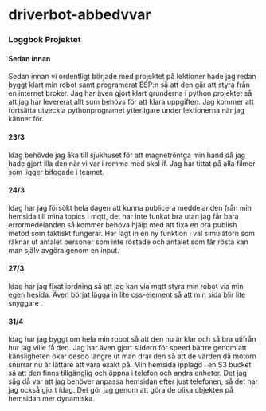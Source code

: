 # driverbot-abbedvvar

### Loggbok Projektet

#### Sedan innan
Sedan innan vi ordentligt började med projektet på lektioner hade jag redan byggt klart min robot samt programerat ESP:n så att den går att styra från en internet broker.
Jag har även gjort klart grunderna i python projektet så att jag har levererat allt som behövs för att klara uppgiften.
Jag kommer att fortsätta utveckla pythonprogramet ytterligare under lektionerna när jag känner för.

#### 23/3
Idag behövde jag åka till sjukhuset för att magnetröntga min hand då jag hade gjort illa den när vi var i romme med skol if. 
Jag har tittat på alla filmer som ligger bifogade i teamet.

#### 24/3 
Idag har jag försökt hela dagen att kunna publicera meddelanden från min hemsida till mina topics i mqtt, det har inte funkat bra utan jag får bara errormedelanden så kommer behöva hjälp med att fixa en bra publish metod som faktiskt fungerar. 
Har lagt in en ny funktion i val simulatorn som räknar ut antalet personer som inte röstade och antalet som får rösta kan man själv avgöra genom en input.

#### 27/3
Idag har jag fixat iordning så att jag kan via mqtt styra min robot via min egen hesida. Även börjat lägga in lite css-element så att min sida blir lite snyggare .

#### 31/4
Idag har jag byggt om hela min robot så att den nu är klar och så bra utifrån hur jag ville få den. Jag har även gjort slidern för speed bättre genom att känsligheten ökar desdo längre ut man drar den så att de värden då motorn snurrar nu är lättare att vara exakt på. Min hemsida ipplagd i en S3 bucket så att den finns tillgänglig och öppna i telefon och andra enheter. Det jag såg då var att jag behöver anpassa hemsidan efter just telefonen, så det har jag också gjort idag. Det gör jag genom att göra de olika objekten på hemsidan mer dynamiska.